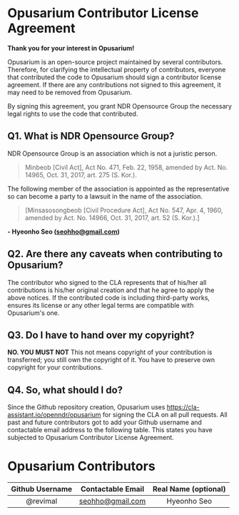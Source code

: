 <!-- SPDX-License-Identifier:	GPL-3.0-or-later -->

# Opusarium Contributor License Agreement

**Thank you for your interest in Opusarium!**

Opusarium is an open-source project maintained by several contributors.
Therefore, for clarifying the intellectual property of contributors, everyone that contributed the code to Opusarium should sign a contributor license agreement.
If there are any contributions not signed to this agreement, it may need to be removed from Opusarium.

By signing this agreement, you grant NDR Opensource Group the necessary legal rights to use the code that contributed.

## Q1. What is NDR Opensource Group?

NDR Opensource Group is an association which is not a juristic person.
> Minbeob [Civil Act], Act No. 471, Feb. 22, 1958, amended by Act. No. 14965, Oct. 31, 2017, art. 275 (S. Kor.).

The following member of the association is appointed as the representative so can become a party to a lawsuit in the name of the association.
>[Minsasosongbeob [Civil Procedure Act], Act No. 547, Apr. 4, 1960, amended by Act. No. 14966, Oct. 31, 2017, art. 52 (S. Kor.).]

**- Hyeonho Seo (seohho@gmail.com)**

## Q2. Are there any caveats when contributing to Opusarium?

The contributor who signed to the CLA represents that of his/her all contributions is his/her original creation and that he agree to apply the above notices.
If the contributed code is including third-party works, ensures its license or any other legal terms are compatible with Opusarium's one.

## Q3. Do I have to hand over my copyright?

**NO. YOU MUST NOT**
This not means copyright of your contribution is transferred; you still own the copyright of it.
You have to preserve own copyright for your contributions.

## Q4. So, what should I do?

Since the Github repository creation, Opusarium uses <https://cla-assistant.io/openndr/opusarium> for signing the CLA on all pull requests.
All past and future contributors got to add your Github username and contactable email address to the following table.
This states you have subjected to Opusarium Contributor License Agreement.

# Opusarium Contributors

|Github Username|Contactable Email|Real Name (optional)|
|:-------------:|:---------------:|:------------------:|
|@revimal|seohho@gmail.com|Hyeonho Seo|

